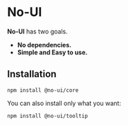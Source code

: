 # No-UI

**No-UI** has two goals.

- **No dependencies.**
- **Simple and Easy to use.**

## Installation

```
npm install @no-ui/core
```

You can also install only what you want:

```
npm install @no-ui/tooltip
```
